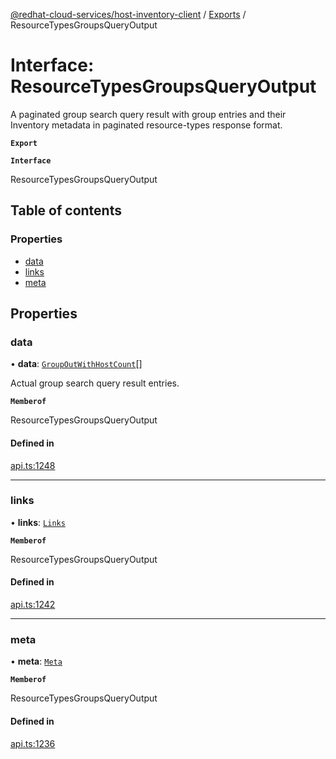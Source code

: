 [@redhat-cloud-services/host-inventory-client](../README.md) / [Exports](../modules.md) / ResourceTypesGroupsQueryOutput

# Interface: ResourceTypesGroupsQueryOutput

A paginated group search query result with group entries and their Inventory metadata in paginated resource-types response format.

**`Export`**

**`Interface`**

ResourceTypesGroupsQueryOutput

## Table of contents

### Properties

- [data](ResourceTypesGroupsQueryOutput.md#data)
- [links](ResourceTypesGroupsQueryOutput.md#links)
- [meta](ResourceTypesGroupsQueryOutput.md#meta)

## Properties

### data

• **data**: [`GroupOutWithHostCount`](GroupOutWithHostCount.md)[]

Actual group search query result entries.

**`Memberof`**

ResourceTypesGroupsQueryOutput

#### Defined in

[api.ts:1248](https://github.com/RedHatInsights/javascript-clients/blob/master/packages/host-inventory/api.ts#L1248)

___

### links

• **links**: [`Links`](Links.md)

**`Memberof`**

ResourceTypesGroupsQueryOutput

#### Defined in

[api.ts:1242](https://github.com/RedHatInsights/javascript-clients/blob/master/packages/host-inventory/api.ts#L1242)

___

### meta

• **meta**: [`Meta`](Meta.md)

**`Memberof`**

ResourceTypesGroupsQueryOutput

#### Defined in

[api.ts:1236](https://github.com/RedHatInsights/javascript-clients/blob/master/packages/host-inventory/api.ts#L1236)

